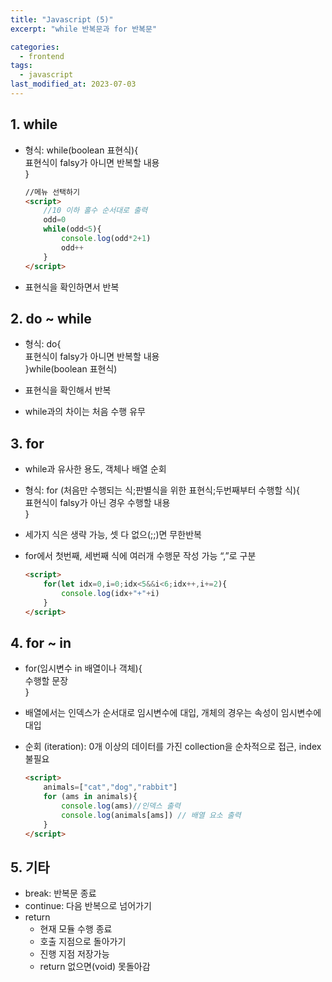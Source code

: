```yaml
---
title: "Javascript (5)"
excerpt: "while 반복문과 for 반복문"

categories:
  - frontend
tags:
  - javascript
last_modified_at: 2023-07-03
--- 
```

## 1. while ##
- 형식: while(boolean 표현식){  
    표현식이 falsy가 아니면 반복할 내용  
    }  

    ```html
    //메뉴 선택하기
    <script>
        //10 이하 홀수 순서대로 출력
        odd=0
        while(odd<5){
            console.log(odd*2+1)
            odd++
        }
    </script>
    ```
- 표현식을 확인하면서 반복

## 2. do ~ while ##
- 형식: do{  
    표현식이 falsy가 아니면 반복할 내용  
    }while(boolean 표현식)  
    
- 표현식을 확인해서 반복
- while과의 차이는 처음 수행 유무

## 3. for ##
- while과 유사한 용도, 객체나 배열 순회
- 형식: for (처음만 수행되는 식;판별식을 위한 표현식;두번째부터 수행할 식){  
    표현식이 falsy가 아닌 경우 수행할 내용  
    }  
    
- 세가지 식은 생략 가능, 셋 다 없으(;;)면 무한반복
- for에서 첫번째, 세번째 식에 여러개 수행문 작성 가능 “,”로 구분

    ```html
    <script>
        for(let idx=0,i=0;idx<5&&i<6;idx++,i+=2){
            console.log(idx+"+"+i)
        }
    </script>
    ```
## 4. for ~ in ##
- for(임시변수 in 배열이나 객체){  
    수행할 문장  
    }  
    
- 배열에서는 인덱스가 순서대로 임시변수에 대입, 개체의 경우는 속성이 임시변수에 대입
- 순회 (iteration): 0개 이상의 데이터를 가진 collection을 순차적으로 접근, index 불필요

    ```html
    <script>
        animals=["cat","dog","rabbit"]
        for (ams in animals){
            console.log(ams)//인덱스 출력
            console.log(animals[ams]) // 배열 요소 출력
        }
    </script>
    ```

## 5. 기타 ##
- break: 반복문 종료
- continue: 다음 반복으로 넘어가기
- return
    - 현재 모듈 수행 종료
    - 호출 지점으로 돌아가기
    - 진행 지점 저장가능
    - return 없으면(void) 못돌아감